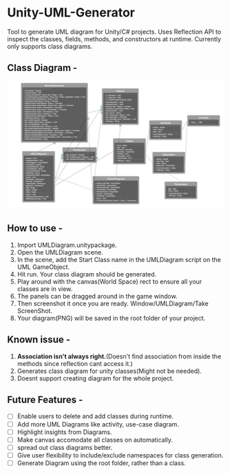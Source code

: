 # Unity-UML-Generator
Tool to generate UML diagram for Unity/C# projects. Uses Reflection API to inspect the classes, fields, methods, and constructors at runtime.
Currently only supports class diagrams.

## Class Diagram -
![ScreenShot](https://github.com/kewalkishang/Unity-UML-Generator/blob/main/UMLDiagram7-12-2023_11:24:00_PM.png)

## How to use -
1. Import UMLDiagram.unitypackage.
2. Open the UMLDiagram scene.
3. In the scene, add the Start Class name in the UMLDiagram script on the UML GameObject.
4. Hit run. Your class diagram should be generated.
5. Play around with the canvas(World Space) rect to ensure all your classes are in view.
6. The panels can be dragged around in the game window.
7. Then screenshot it once you are ready. Window/UMLDiagram/Take ScreenShot.
8. Your diagram(PNG) will be saved in the root folder of your project.

## Known issue -
1. **Association isn't always right.**(Doesn't find association from inside the methods since reflection cant access it.)
2. Generates class diagram for unity classes(Might not be needed).
3. Doesnt support creating diagram for the whole project.

## Future Features -
- [ ] Enable users to delete and add classes during runtime.
- [ ] Add more UML Diagrams like activity, use-case diagram.
- [ ] Highlight insights from Diagrams.
- [ ] Make canvas accomodate all classes on automatically.
- [ ] spread out class diagrams better.
- [ ] Give user flexibility to include/exclude namespaces for class generation.
- [ ] Generate Diagram using the root folder, rather than a class.
